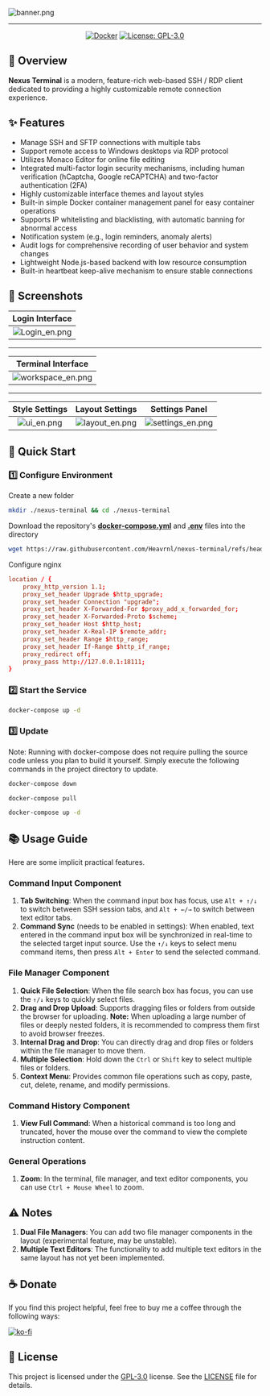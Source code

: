 ![banner.png](https://lsky.tuyu.me/i/2025/04/30/681209e053db7.png)

---

<div align="center">

[![Docker](https://img.shields.io/badge/-Docker-2496ED?style=flat-square&logo=docker&logoColor=white)][docker-url] [![License: GPL-3.0](https://img.shields.io/badge/License-GPL%203.0-4CAF50?style=flat-square)](https://github.com/Heavrnl/nexus-terminal/blob/main/LICENSE)

[docker-url]: https://hub.docker.com/r/heavrnl/nexus-terminal-frontend

</div>



## 📖 Overview

**Nexus Terminal** is a modern, feature-rich web-based SSH / RDP client dedicated to providing a highly customizable remote connection experience.

## ✨ Features

*   Manage SSH and SFTP connections with multiple tabs
*   Support remote access to Windows desktops via RDP protocol
*   Utilizes Monaco Editor for online file editing
*   Integrated multi-factor login security mechanisms, including human verification (hCaptcha, Google reCAPTCHA) and two-factor authentication (2FA)
*   Highly customizable interface themes and layout styles
*   Built-in simple Docker container management panel for easy container operations
*   Supports IP whitelisting and blacklisting, with automatic banning for abnormal access
*   Notification system (e.g., login reminders, anomaly alerts)
*   Audit logs for comprehensive recording of user behavior and system changes
*   Lightweight Node.js-based backend with low resource consumption
*   Built-in heartbeat keep-alive mechanism to ensure stable connections


## 📸 Screenshots



|                            Login Interface                            |
|:-------------------------------------------------------------:|
| ![Login_en.png](https://lsky.tuyu.me/i/2025/04/30/68123e4016788.png) |

---

|                            Terminal Interface                             |
|:-------------------------------------------------------------:|
| ![workspace_en.png](https://lsky.tuyu.me/i/2025/04/30/68123e410d34f.png) |



---



|                          Style Settings                            |                          Layout Settings                            |                          Settings Panel                            |
|:-------------------------------------------------------------:|:-------------------------------------------------------------:|:-------------------------------------------------------------:|
| ![ui_en.png](https://lsky.tuyu.me/i/2025/04/30/68123e40570cc.png) | ![layout_en.png](https://lsky.tuyu.me/i/2025/04/30/68123e4122276.png) | ![settings_en.png](https://lsky.tuyu.me/i/2025/04/30/68123e4036cd6.png) |



## 🚀 Quick Start

### 1️⃣ Configure Environment

Create a new folder
```bash
mkdir ./nexus-terminal && cd ./nexus-terminal
```
Download the repository's [**docker-compose.yml**](https://raw.githubusercontent.com/Heavrnl/nexus-terminal/refs/heads/main/docker-compose.yml) and  [**.env**](https://raw.githubusercontent.com/Heavrnl/nexus-terminal/refs/heads/main/.env) files into the directory

```bash
wget https://raw.githubusercontent.com/Heavrnl/nexus-terminal/refs/heads/main/docker-compose.yml -O docker-compose.yml && wget https://raw.githubusercontent.com/Heavrnl/nexus-terminal/refs/heads/main/.env -O .env
```

Configure nginx
```conf
location / {
    proxy_http_version 1.1;
    proxy_set_header Upgrade $http_upgrade;
    proxy_set_header Connection "upgrade";
    proxy_set_header X-Forwarded-For $proxy_add_x_forwarded_for;
    proxy_set_header X-Forwarded-Proto $scheme;
    proxy_set_header Host $http_host;
    proxy_set_header X-Real-IP $remote_addr;
    proxy_set_header Range $http_range;
    proxy_set_header If-Range $http_if_range;
    proxy_redirect off;
    proxy_pass http://127.0.0.1:18111;
}
```

### 2️⃣ Start the Service

```bash
docker-compose up -d
```

### 3️⃣ Update
Note: Running with docker-compose does not require pulling the source code unless you plan to build it yourself. Simply execute the following commands in the project directory to update.
```bash
docker-compose down
```
```bash
docker-compose pull
```
```bash
docker-compose up -d
```
## 📚 Usage Guide

Here are some implicit practical features.

### Command Input Component

1.  **Tab Switching**: When the command input box has focus, use `Alt + ↑/↓` to switch between SSH session tabs, and `Alt + ←/→` to switch between text editor tabs.
2.  **Command Sync** (needs to be enabled in settings): When enabled, text entered in the command input box will be synchronized in real-time to the selected target input source. Use the `↑/↓` keys to select menu command items, then press `Alt + Enter` to send the selected command.

### File Manager Component

1.  **Quick File Selection**: When the file search box has focus, you can use the `↑/↓` keys to quickly select files.
2.  **Drag and Drop Upload**: Supports dragging files or folders from outside the browser for uploading. **Note:** When uploading a large number of files or deeply nested folders, it is recommended to compress them first to avoid browser freezes.
3.  **Internal Drag and Drop**: You can directly drag and drop files or folders within the file manager to move them.
4.  **Multiple Selection**: Hold down the `Ctrl` or `Shift` key to select multiple files or folders.
5.  **Context Menu**: Provides common file operations such as copy, paste, cut, delete, rename, and modify permissions.

### Command History Component

1.  **View Full Command**: When a historical command is too long and truncated, hover the mouse over the command to view the complete instruction content.

### General Operations

1.  **Zoom**: In the terminal, file manager, and text editor components, you can use `Ctrl + Mouse Wheel` to zoom.

## ⚠️ Notes

1.  **Dual File Managers**: You can add two file manager components in the layout (experimental feature, may be unstable).
2.  **Multiple Text Editors**: The functionality to add multiple text editors in the same layout has not yet been implemented.


## ☕ Donate

If you find this project helpful, feel free to buy me a coffee through the following ways:

[![ko-fi](https://ko-fi.com/img/githubbutton_sm.svg)](https://ko-fi.com/0heavrnl)


## 📄 License

This project is licensed under the [GPL-3.0](LICENSE) license. See the [LICENSE](LICENSE) file for details.
